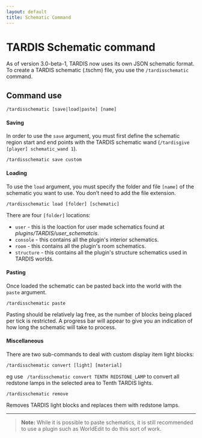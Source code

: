 ```yaml
---
layout: default
title: Schematic Command
---
```


# TARDIS Schematic command

As of version 3.0-beta-1, TARDIS now uses its own JSON schematic format. To create a TARDIS schematic (.tschm) file, you
use the `/tardisschematic` command.

## Command use

    /tardisschematic [save|load|paste] [name]

#### Saving

In order to use the `save` argument, you must first define the schematic region start and end points with the TARDIS
schematic wand (`/tardisgive [player] schematic_wand 1`).

    /tardisschematic save custom

#### Loading

To use the `load` argument, you must specify the folder and file `[name]` of the schematic you want to use. You don’t need to add the file extension.

    /tardisschematic load [folder] [schematic]
    
There are four `[folder]` locations:

* `user` - this is the loaction for user made schematics found at _plugins/TARDIS/user\_schematcis_.
* `console` - this contains all the plugin's interior schematics.
* `room` - this contains all the plugin's room schematics.
* `structure` - this contains all the plugin's structure schematics used in TARDIS worlds.

#### Pasting

Once loaded the schematic can be pasted back into the world with the `paste` argument.

    /tardisschematic paste

Pasting should be relatively lag free, as the number of blocks being placed per tick is restricted. A progress bar will
appear to give you an indication of how long the schematic will take to process.

#### Miscellaneous

There are two sub-commands to deal with custom display item light blocks:

    /tardisschematic convert [light] [material]
    
eg use ` /tardisschematic convert TENTH REDSTONE_LAMP` to convert all redstone lamps in the selected area to Tenth TARDIS lights.

    /tardisschematic remove
    
Removes TARDIS light blocks and replaces them with redstone lamps.

---

> **Note:** While it is possible to paste schematics, it is still recommended to use a plugin such as WorldEdit to do this
sort of work.

